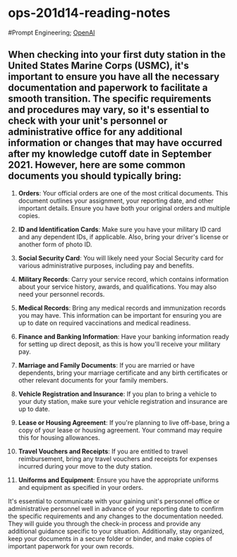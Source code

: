 # ops-201d14-reading-notes

#Prompt Engineering; [OpenAI](https://chat.openai.com/c/c8826fd5-ba82-475b-b7ef-8b2b04537c0c)

## When checking into your first duty station in the United States Marine Corps (USMC), it's important to ensure you have all the necessary documentation and paperwork to facilitate a smooth transition. The specific requirements and procedures may vary, so it's essential to check with your unit's personnel or administrative office for any additional information or changes that may have occurred after my knowledge cutoff date in September 2021. However, here are some common documents you should typically bring:

1. **Orders**: Your official orders are one of the most critical documents. This document outlines your assignment, your reporting date, and other important details. Ensure you have both your original orders and multiple copies.

2. **ID and Identification Cards**: Make sure you have your military ID card and any dependent IDs, if applicable. Also, bring your driver's license or another form of photo ID.

3. **Social Security Card**: You will likely need your Social Security card for various administrative purposes, including pay and benefits.

4. **Military Records**: Carry your service record, which contains information about your service history, awards, and qualifications. You may also need your personnel records.

5. **Medical Records**: Bring any medical records and immunization records you may have. This information can be important for ensuring you are up to date on required vaccinations and medical readiness.

6. **Finance and Banking Information**: Have your banking information ready for setting up direct deposit, as this is how you'll receive your military pay.

7. **Marriage and Family Documents**: If you are married or have dependents, bring your marriage certificate and any birth certificates or other relevant documents for your family members.

8. **Vehicle Registration and Insurance**: If you plan to bring a vehicle to your duty station, make sure your vehicle registration and insurance are up to date.

9. **Lease or Housing Agreement**: If you're planning to live off-base, bring a copy of your lease or housing agreement. Your command may require this for housing allowances.

10. **Travel Vouchers and Receipts**: If you are entitled to travel reimbursement, bring any travel vouchers and receipts for expenses incurred during your move to the duty station.

11. **Uniforms and Equipment**: Ensure you have the appropriate uniforms and equipment as specified in your orders.

It's essential to communicate with your gaining unit's personnel office or administrative personnel well in advance of your reporting date to confirm the specific requirements and any changes to the documentation needed. They will guide you through the check-in process and provide any additional guidance specific to your situation. Additionally, stay organized, keep your documents in a secure folder or binder, and make copies of important paperwork for your own records.
